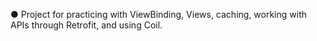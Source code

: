 ●	Project for practicing with ViewBinding, Views, caching, working with APIs through Retrofit, and using Coil.

